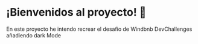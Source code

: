 # ¡Bienvenidos al proyecto! 🎉

En este proyecto he intendo recrear el desafio de Windbnb DevChallenges añadiendo dark Mode

